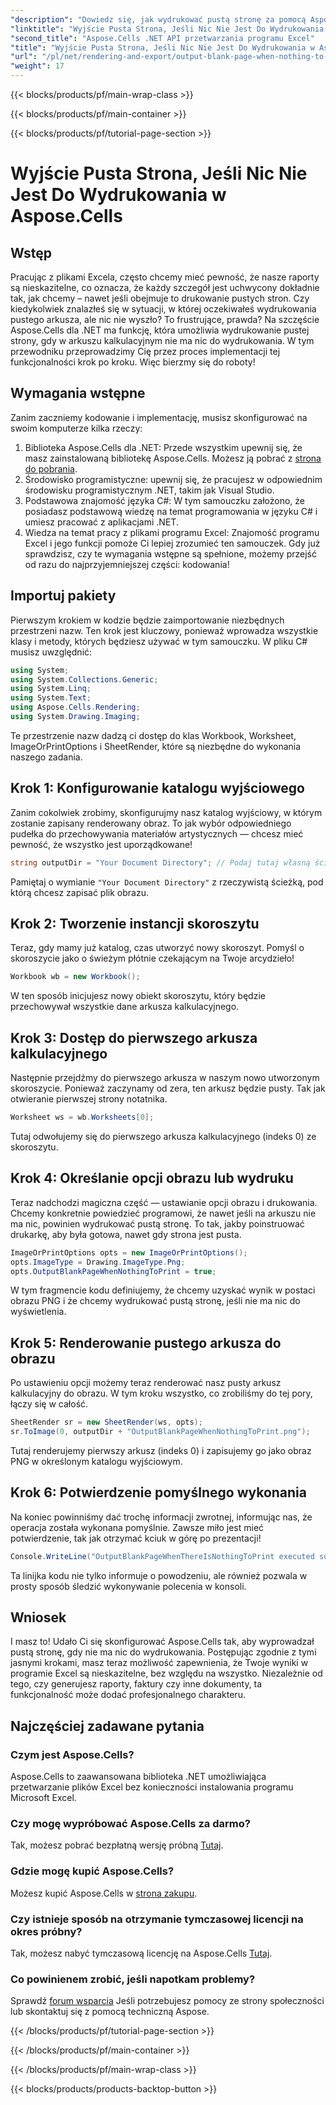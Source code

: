 ```yaml
---
"description": "Dowiedz się, jak wydrukować pustą stronę za pomocą Aspose.Cells dla platformy .NET. Dzięki temu Twoje raporty zawsze będą wyglądać profesjonalnie, nawet gdy będą puste."
"linktitle": "Wyjście Pusta Strona, Jeśli Nic Nie Jest Do Wydrukowania w Aspose.Cells"
"second_title": "Aspose.Cells .NET API przetwarzania programu Excel"
"title": "Wyjście Pusta Strona, Jeśli Nic Nie Jest Do Wydrukowania w Aspose.Cells"
"url": "/pl/net/rendering-and-export/output-blank-page-when-nothing-to-print/"
"weight": 17
---
```


{{< blocks/products/pf/main-wrap-class >}}

{{< blocks/products/pf/main-container >}}

{{< blocks/products/pf/tutorial-page-section >}}

# Wyjście Pusta Strona, Jeśli Nic Nie Jest Do Wydrukowania w Aspose.Cells

## Wstęp
Pracując z plikami Excela, często chcemy mieć pewność, że nasze raporty są nieskazitelne, co oznacza, że każdy szczegół jest uchwycony dokładnie tak, jak chcemy – nawet jeśli obejmuje to drukowanie pustych stron. Czy kiedykolwiek znalazłeś się w sytuacji, w której oczekiwałeś wydrukowania pustego arkusza, ale nic nie wyszło? To frustrujące, prawda? Na szczęście Aspose.Cells dla .NET ma funkcję, która umożliwia wydrukowanie pustej strony, gdy w arkuszu kalkulacyjnym nie ma nic do wydrukowania. W tym przewodniku przeprowadzimy Cię przez proces implementacji tej funkcjonalności krok po kroku. Więc bierzmy się do roboty!
## Wymagania wstępne
Zanim zaczniemy kodowanie i implementację, musisz skonfigurować na swoim komputerze kilka rzeczy:
1. Biblioteka Aspose.Cells dla .NET: Przede wszystkim upewnij się, że masz zainstalowaną bibliotekę Aspose.Cells. Możesz ją pobrać z [strona do pobrania](https://releases.aspose.com/cells/net/). 
2. Środowisko programistyczne: upewnij się, że pracujesz w odpowiednim środowisku programistycznym .NET, takim jak Visual Studio.
3. Podstawowa znajomość języka C#: W tym samouczku założono, że posiadasz podstawową wiedzę na temat programowania w języku C# i umiesz pracować z aplikacjami .NET.
4. Wiedza na temat pracy z plikami programu Excel: Znajomość programu Excel i jego funkcji pomoże Ci lepiej zrozumieć ten samouczek.
Gdy już sprawdzisz, czy te wymagania wstępne są spełnione, możemy przejść od razu do najprzyjemniejszej części: kodowania!
## Importuj pakiety
Pierwszym krokiem w kodzie będzie zaimportowanie niezbędnych przestrzeni nazw. Ten krok jest kluczowy, ponieważ wprowadza wszystkie klasy i metody, których będziesz używać w tym samouczku. W pliku C# musisz uwzględnić:
```csharp
using System;
using System.Collections.Generic;
using System.Linq;
using System.Text;
using Aspose.Cells.Rendering;
using System.Drawing.Imaging;
```
Te przestrzenie nazw dadzą ci dostęp do klas Workbook, Worksheet, ImageOrPrintOptions i SheetRender, które są niezbędne do wykonania naszego zadania.
## Krok 1: Konfigurowanie katalogu wyjściowego
Zanim cokolwiek zrobimy, skonfigurujmy nasz katalog wyjściowy, w którym zostanie zapisany renderowany obraz. To jak wybór odpowiedniego pudełka do przechowywania materiałów artystycznych — chcesz mieć pewność, że wszystko jest uporządkowane!
```csharp
string outputDir = "Your Document Directory"; // Podaj tutaj własną ścieżkę
```
Pamiętaj o wymianie `"Your Document Directory"` z rzeczywistą ścieżką, pod którą chcesz zapisać plik obrazu.
## Krok 2: Tworzenie instancji skoroszytu
Teraz, gdy mamy już katalog, czas utworzyć nowy skoroszyt. Pomyśl o skoroszycie jako o świeżym płótnie czekającym na Twoje arcydzieło!
```csharp
Workbook wb = new Workbook();
```
W ten sposób inicjujesz nowy obiekt skoroszytu, który będzie przechowywał wszystkie dane arkusza kalkulacyjnego.
## Krok 3: Dostęp do pierwszego arkusza kalkulacyjnego
Następnie przejdźmy do pierwszego arkusza w naszym nowo utworzonym skoroszycie. Ponieważ zaczynamy od zera, ten arkusz będzie pusty. Tak jak otwieranie pierwszej strony notatnika.
```csharp
Worksheet ws = wb.Worksheets[0];
```
Tutaj odwołujemy się do pierwszego arkusza kalkulacyjnego (indeks 0) ze skoroszytu. 
## Krok 4: Określanie opcji obrazu lub wydruku
Teraz nadchodzi magiczna część — ustawianie opcji obrazu i drukowania. Chcemy konkretnie powiedzieć programowi, że nawet jeśli na arkuszu nie ma nic, powinien wydrukować pustą stronę. To tak, jakby poinstruować drukarkę, aby była gotowa, nawet gdy strona jest pusta.
```csharp
ImageOrPrintOptions opts = new ImageOrPrintOptions();
opts.ImageType = Drawing.ImageType.Png;
opts.OutputBlankPageWhenNothingToPrint = true;
```
W tym fragmencie kodu definiujemy, że chcemy uzyskać wynik w postaci obrazu PNG i że chcemy wydrukować pustą stronę, jeśli nie ma nic do wyświetlenia.
## Krok 5: Renderowanie pustego arkusza do obrazu
Po ustawieniu opcji możemy teraz renderować nasz pusty arkusz kalkulacyjny do obrazu. W tym kroku wszystko, co zrobiliśmy do tej pory, łączy się w całość. 
```csharp
SheetRender sr = new SheetRender(ws, opts);
sr.ToImage(0, outputDir + "OutputBlankPageWhenNothingToPrint.png");
```
Tutaj renderujemy pierwszy arkusz (indeks 0) i zapisujemy go jako obraz PNG w określonym katalogu wyjściowym.
## Krok 6: Potwierdzenie pomyślnego wykonania
Na koniec powinniśmy dać trochę informacji zwrotnej, informując nas, że operacja została wykonana pomyślnie. Zawsze miło jest mieć potwierdzenie, tak jak otrzymać kciuk w górę po prezentacji!
```csharp
Console.WriteLine("OutputBlankPageWhenThereIsNothingToPrint executed successfully.\r\n");
```
Ta linijka kodu nie tylko informuje o powodzeniu, ale również pozwala w prosty sposób śledzić wykonywanie polecenia w konsoli.
## Wniosek
I masz to! Udało Ci się skonfigurować Aspose.Cells tak, aby wyprowadzał pustą stronę, gdy nie ma nic do wydrukowania. Postępując zgodnie z tymi jasnymi krokami, masz teraz możliwość zapewnienia, że Twoje wyniki w programie Excel są nieskazitelne, bez względu na wszystko. Niezależnie od tego, czy generujesz raporty, faktury czy inne dokumenty, ta funkcjonalność może dodać profesjonalnego charakteru.
## Najczęściej zadawane pytania
### Czym jest Aspose.Cells?  
Aspose.Cells to zaawansowana biblioteka .NET umożliwiająca przetwarzanie plików Excel bez konieczności instalowania programu Microsoft Excel.
### Czy mogę wypróbować Aspose.Cells za darmo?  
Tak, możesz pobrać bezpłatną wersję próbną [Tutaj](https://releases.aspose.com/).
### Gdzie mogę kupić Aspose.Cells?  
Możesz kupić Aspose.Cells w [strona zakupu](https://purchase.aspose.com/buy).
### Czy istnieje sposób na otrzymanie tymczasowej licencji na okres próbny?  
Tak, możesz nabyć tymczasową licencję na Aspose.Cells [Tutaj](https://purchase.aspose.com/temporary-license/).
### Co powinienem zrobić, jeśli napotkam problemy?  
Sprawdź [forum wsparcia](https://forum.aspose.com/c/cells/9) Jeśli potrzebujesz pomocy ze strony społeczności lub skontaktuj się z pomocą techniczną Aspose.

{{< /blocks/products/pf/tutorial-page-section >}}

{{< /blocks/products/pf/main-container >}}

{{< /blocks/products/pf/main-wrap-class >}}

{{< blocks/products/products-backtop-button >}}